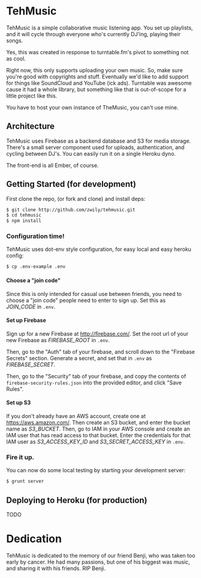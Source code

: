 # TehMusic

TehMusic is a simple collaborative music listening app. You set up
playlists, and it will cycle through everyone who's currently DJ'ing,
playing their songs.

Yes, this was created in response to turntable.fm's pivot to something
not as cool.

Right now, this only supports uploading your own music. So, make sure
you're good with copyrights and stuff. Eventually we'd like to add
support for things like SoundCloud and YouTube (ick ads). Turntable was
awesome cause it had a whole library, but something like that is
out-of-scope for a little project like this.

You have to host your own instance of TheMusic, you can't use mine.

## Architecture

TehMusic uses Firebase as a backend database and S3 for media storage.
There's a small server component used for uploads, authentication, and
cycling between DJ's. You can easily run it on a single Heroku dyno.

The front-end is all Ember, of course.

## Getting Started (for development)

First clone the repo, (or fork and clone) and install deps:

```bash
$ git clone http://github.com/zwily/tehmusic.git
$ cd tehmusic
$ npm install
```

### Configuration time!

TehMusic uses dot-env style configuration, for easy local and easy
heroku config:

```bash
$ cp .env-example .env
```

#### Choose a "join code"

Since this is only intended for casual use between friends, you need to
choose a "join code" people need to enter to sign up. Set this as
*JOIN_CODE* in `.env`.

#### Set up Firebase

Sign up for a new Firebase at http://firebase.com/. Set the root url of
your new Firebase as *FIREBASE_ROOT* in `.env`.

Then, go to the "Auth" tab of your firebase, and scroll down to the
"Firebase Secrets" section. Generate a secret, and set that in `.env` as
*FIREBASE_SECRET*.

Then, go to the "Security" tab of your firebase, and copy the contents
of `firebase-security-rules.json` into the provided editor, and click
"Save Rules".

#### Set up S3

If you don't already have an AWS account, create one at
https://aws.amazon.com/. Then create an S3 bucket, and enter the bucket
name as *S3_BUCKET*. Then, go to IAM in your AWS console and create an
IAM user that has read access to that bucket. Enter the credentials for
that IAM user as *S3_ACCESS_KEY_ID* and *S3_SECRET_ACCESS_KEY* in `.env`.

### Fire it up.

You can now do some local testing by starting your development server:

```bash
$ grunt server
```

## Deploying to Heroku (for production)

TODO

# Dedication

TehMusic is dedicated to the memory of our friend Benji, who was taken
too early by cancer. He had many passions, but one of his biggest was
music, and sharing it with his friends. RIP Benji.

